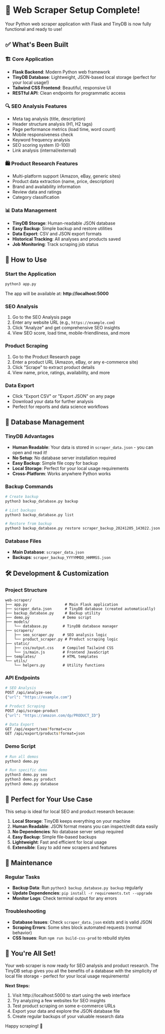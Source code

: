 # 🎉 Web Scraper Setup Complete!

Your Python web scraper application with Flask and TinyDB is now fully functional and ready to use!

## ✅ What's Been Built

### 🏗️ **Core Application**
- **Flask Backend**: Modern Python web framework
- **TinyDB Database**: Lightweight, JSON-based local storage (perfect for your local usage!)
- **Tailwind CSS Frontend**: Beautiful, responsive UI
- **RESTful API**: Clean endpoints for programmatic access

### 🔍 **SEO Analysis Features**
- Meta tag analysis (title, description)
- Header structure analysis (H1, H2 tags)
- Page performance metrics (load time, word count)
- Mobile responsiveness check
- Keyword frequency analysis
- SEO scoring system (0-100)
- Link analysis (internal/external)

### 🛍️ **Product Research Features**
- Multi-platform support (Amazon, eBay, generic sites)
- Product data extraction (name, price, description)
- Brand and availability information
- Review data and ratings
- Category classification

### 📊 **Data Management**
- **TinyDB Storage**: Human-readable JSON database
- **Easy Backup**: Simple backup and restore utilities
- **Data Export**: CSV and JSON export formats
- **Historical Tracking**: All analyses and products saved
- **Job Monitoring**: Track scraping job status

## 🚀 **How to Use**

### **Start the Application**
```bash
python3 app.py
```
The app will be available at: **http://localhost:5000**

### **SEO Analysis**
1. Go to the SEO Analysis page
2. Enter any website URL (e.g., `https://example.com`)
3. Click "Analyze" and get comprehensive SEO insights
4. View SEO score, load time, mobile-friendliness, and more

### **Product Scraping**
1. Go to the Product Research page
2. Enter a product URL (Amazon, eBay, or any e-commerce site)
3. Click "Scrape" to extract product details
4. View name, price, ratings, availability, and more

### **Data Export**
- Click "Export CSV" or "Export JSON" on any page
- Download your data for further analysis
- Perfect for reports and data science workflows

## 💾 **Database Management**

### **TinyDB Advantages**
- **Human Readable**: Your data is stored in `scraper_data.json` - you can open and read it!
- **No Setup**: No database server installation required
- **Easy Backup**: Simple file copy for backup
- **Local Storage**: Perfect for your local usage requirements
- **Cross-Platform**: Works anywhere Python works

### **Backup Commands**
```bash
# Create backup
python3 backup_database.py backup

# List backups
python3 backup_database.py list

# Restore from backup
python3 backup_database.py restore scraper_backup_20241205_143022.json
```

### **Database Files**
- **Main Database**: `scraper_data.json`
- **Backups**: `scraper_backup_YYYYMMDD_HHMMSS.json`

## 🛠️ **Development & Customization**

### **Project Structure**
```
web-scraper/
├── app.py                 # Main Flask application
├── scraper_data.json      # TinyDB database (created automatically)
├── backup_database.py     # Backup utility
├── demo.py               # Demo script
├── models/
│   └── database.py       # TinyDB database manager
├── scrapers/
│   ├── seo_scraper.py    # SEO analysis logic
│   └── product_scraper.py # Product scraping logic
├── static/
│   ├── css/output.css    # Compiled Tailwind CSS
│   └── js/main.js        # Frontend JavaScript
├── templates/            # HTML templates
└── utils/
    └── helpers.py        # Utility functions
```

### **API Endpoints**
```bash
# SEO Analysis
POST /api/analyze-seo
{"url": "https://example.com"}

# Product Scraping
POST /api/scrape-product
{"url": "https://amazon.com/dp/PRODUCT_ID"}

# Data Export
GET /api/export/seo?format=csv
GET /api/export/products?format=json
```

### **Demo Script**
```bash
# Run all demos
python3 demo.py

# Run specific demo
python3 demo.py seo
python3 demo.py product
python3 demo.py database
```

## 🎯 **Perfect for Your Use Case**

This setup is ideal for local SEO and product research because:

1. **Local Storage**: TinyDB keeps everything on your machine
2. **Human Readable**: JSON format means you can inspect/edit data easily
3. **No Dependencies**: No database server setup required
4. **Easy Backup**: Simple file-based backups
5. **Lightweight**: Fast and efficient for local usage
6. **Extensible**: Easy to add new scrapers and features

## 🔧 **Maintenance**

### **Regular Tasks**
- **Backup Data**: Run `python3 backup_database.py backup` regularly
- **Update Dependencies**: `pip install -r requirements.txt --upgrade`
- **Monitor Logs**: Check terminal output for any errors

### **Troubleshooting**
- **Database Issues**: Check `scraper_data.json` exists and is valid JSON
- **Scraping Errors**: Some sites block automated requests (normal behavior)
- **CSS Issues**: Run `npm run build-css-prod` to rebuild styles

## 🎉 **You're All Set!**

Your web scraper is now ready for SEO analysis and product research. The TinyDB setup gives you all the benefits of a database with the simplicity of local file storage - perfect for your local usage requirements!

**Next Steps:**
1. Visit http://localhost:5000 to start using the web interface
2. Try analyzing a few websites for SEO insights
3. Test product scraping on some e-commerce URLs
4. Export your data and explore the JSON database file
5. Create regular backups of your valuable research data

Happy scraping! 🚀
